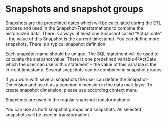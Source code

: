 # Snapshots and snapshot groups

Snapshots are the predefined dates which will be calculated during the ETL process and used in the Snapshot-Transformations to combine the historicized data. There is always at least one Snapshot called “Actual date” – the value of this Snapshot is the current timestamp. You can define more snapshots. There is a typical snapshot definition:

Each snapshot name should be unique. The SQL statement will be used to calculate the snapshot value. There is one predefined variable @ActDate which the user can use in this statement – the value of this variable is the current timestamp. Several snapshots can be combined in snapshot groups:

If you work with several snapshots the user can define the Snapshot-Dimension and use it as a common dimension in the data mart layer. To create snapshot dimension, please use according context menu:

Snapshots are used in the regular snapshot transformations:

You can use as both snapshot groups and snapshots. All selected snapshots will be used in transformation.
